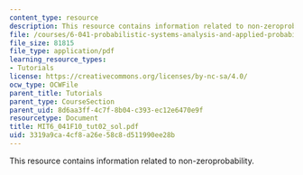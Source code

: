 ```yaml
---
content_type: resource
description: This resource contains information related to non-zeroprobability.
file: /courses/6-041-probabilistic-systems-analysis-and-applied-probability-fall-2010/3319a9ca4cf8a26e58c8d511990ee28b_MIT6_041F10_tut02_sol.pdf
file_size: 81815
file_type: application/pdf
learning_resource_types:
- Tutorials
license: https://creativecommons.org/licenses/by-nc-sa/4.0/
ocw_type: OCWFile
parent_title: Tutorials
parent_type: CourseSection
parent_uid: 8d6aa3ff-4c7f-8b04-c393-ec12e6470e9f
resourcetype: Document
title: MIT6_041F10_tut02_sol.pdf
uid: 3319a9ca-4cf8-a26e-58c8-d511990ee28b
---
```

This resource contains information related to non-zeroprobability.